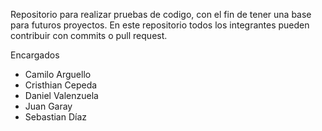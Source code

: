 Repositorio para realizar pruebas de codigo, con el fin de tener una base para futuros proyectos. En este repositorio todos los integrantes pueden contribuir con commits o pull request.

Encargados
- Camilo Arguello
- Cristhian Cepeda
- Daniel Valenzuela
- Juan Garay
- Sebastian Díaz
